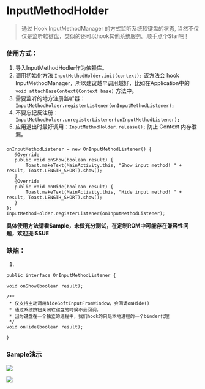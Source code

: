 # InputMethodHolder

> 通过 Hook InputMethodManager 的方式监听系统软键盘的状态, 当然不仅仅是监听软键盘，类似的还可以hook其他系统服务。顺手点个Star吧！

### 使用方式：

1. 导入InputMethodHodler作为依赖库。
2. 调用初始化方法 `InputMethodHolder.init(context);` 该方法会 hook InputMethodManager，所以建议越早调用越好，比如在Application中的`void attachBaseContext(Context base)` 方法中。
3. 需要监听的地方注册监听器：`InputMethodHolder.registerListener(onInputMethodListener);`
4. 不要忘记反注册：`InputMethodHolder.unregisterListener(onInputMethodListener);`
5. 应用退出时最好调用：`InputMethodHolder.release();` 防止 Context 内存泄漏。  

### 
	onInputMethodListener = new OnInputMethodListener() {  
	   @Override  
	   public void onShow(boolean result) {  
	       Toast.makeText(MainActivity.this, "Show input method! " + result, Toast.LENGTH_SHORT).show();  
	   }  
	   @Override  
	   public void onHide(boolean result) {  
	       Toast.makeText(MainActivity.this, "Hide input method! " + result, Toast.LENGTH_SHORT).show();  
	   }  
	};  
	InputMethodHolder.registerListener(onInputMethodListener);


**具体使用方法请看Sample，未做充分测试，在定制ROM中可能存在兼容性问题，欢迎提ISSUE**

### 缺陷：

1.

    public interface OnInputMethodListener {

    void onShow(boolean result);

    /**
     * 仅支持主动调用hideSoftInputFromWindow，会回调onHide()
     * 通过系统按钮关闭软键盘的时候不会回调，
     * 因为键盘在一个独立的进程中，我们hook的只是本地进程的一个binder代理
     */
    void onHide(boolean result);

	}

### Sample演示

![](http://ojlty2hua.qnssl.com/image-1488865989092-c2hvd2lucHV0LnBuZw==.png?imageView2/3/w/400/h/400/q/60|watermark/2/text/cWxtLnB3/font/5a6L5L2T/fontsize/500/fill/I0VGRUZFRg==/dissolve/100/gravity/SouthEast/dx/10/dy/10)  

![](http://ojlty2hua.qnssl.com/image-1488866117210-aGlkZWlucHV0LnBuZw==.png?imageView2/3/w/400/h/400/q/60|watermark/2/text/cWxtLnB3/font/5a6L5L2T/fontsize/500/fill/I0VGRUZFRg==/dissolve/100/gravity/SouthEast/dx/10/dy/10)